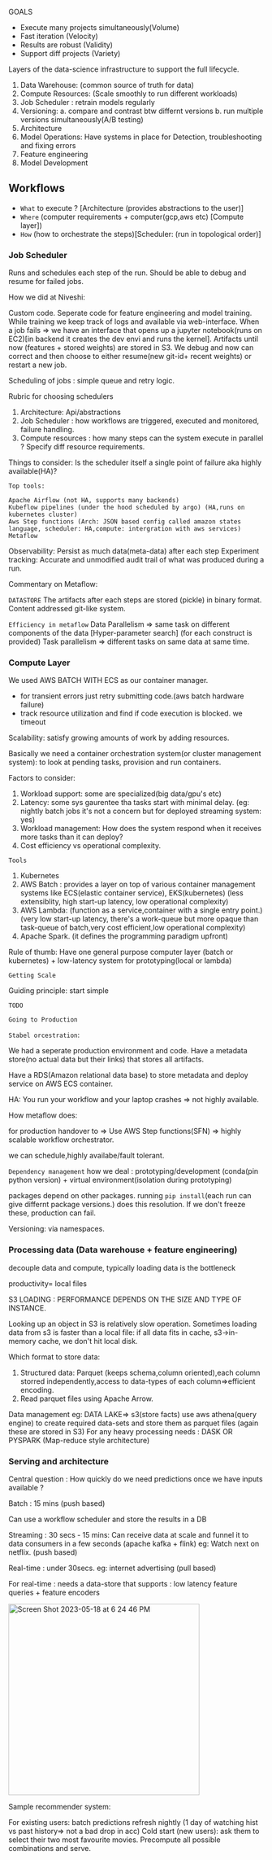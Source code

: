 GOALS
- Execute many projects simultaneously(Volume)
- Fast iteration (Velocity)
- Results are robust (Validity)
- Support diff projects (Variety)

Layers of the data-science infrastructure to support the full lifecycle.

1. Data Warehouse: (common source of truth for data)
2. Compute Resources: (Scale smoothly to run different workloads)
3. Job Scheduler : retrain models regularly
4. Versioning: a. compare and contrast btw differnt versions b. run multiple versions simultaneously(A/B testing)
5. Architecture
6. Model Operations: Have systems in place for  Detection, troubleshooting and fixing errors
7. Feature engineering
8. Model Development

## Workflows
- `What` to execute ? [Architecture (provides abstractions to the user)]
- `Where` (computer requirements + computer(gcp,aws etc) [Compute layer])
- `How` (how to orchestrate the steps)[Scheduler: (run in topological order)]

### Job Scheduler

Runs and schedules each step of the run. Should be able to debug and resume for failed jobs.

How we did at Niveshi:

Custom code. Seperate code for feature engineering and model training. While training we keep track of logs and available via web-interface.
When a job fails => we have an interface that opens up a jupyter notebook(runs on EC2)[in backend it creates the dev envi and runs the kernel]. Artifacts until now (features + stored weights) are stored in S3. We debug and now can correct and then choose to either resume(new git-id+ recent weights) or restart a new job.

Scheduling of jobs : simple queue and retry logic.

Rubric for choosing schedulers
1. Architecture: Api/abstractions
2. Job Scheduler : how workflows are triggered, executed and monitored, failure handling.
3. Compute resources : how many steps can the system execute in parallel ? Specify diff resource requirements.

Things to consider:
Is the scheduler itself a single point of failure aka highly available(HA)?

```
Top tools:

Apache Airflow (not HA, supports many backends)
Kubeflow pipelines (under the hood scheduled by argo) (HA,runs on kubernetes cluster)
Aws Step functions (Arch: JSON based config called amazon states language, scheduler: HA,compute: intergration with aws services)
Metaflow
```


Observability: Persist as much data(meta-data) after each step
Experiment tracking: Accurate and unmodified audit trail of what was produced during a run.

Commentary on Metaflow:

`DATASTORE`
The artifacts after each steps are stored (pickle) in binary format. Content addressed git-like system.

`Efficiency in metaflow`
Data Parallelism => same task on different components of the data [Hyper-parameter search] (for each construct is provided)
Task parallelism => different tasks on same data at same time.

### Compute Layer
We used AWS BATCH WITH ECS as our container manager. 

- for transient errors just retry submitting code.(aws batch hardware failure)
- track resource utilization and find if code execution is blocked. we timeout

Scalability: satisfy growing amounts of work by adding resources.

Basically we need a container orchestration system(or cluster management system): to look at pending tasks, provision and run containers.

Factors to consider:
1. Workload support: some are specialized(big data/gpu's etc)
2. Latency: some sys gaurentee tha tasks start with minimal delay. (eg: nightly batch jobs it's not a concern but for deployed streaming system: yes)
3. Workload management: How does the system respond when it receives more tasks than it can deploy?
4. Cost efficiency vs operational complexity.

`Tools`

1. Kubernetes
2. AWS Batch : provides a layer on top of various container management systems like ECS(elastic container service), EKS(kubernetes)
(less extensiblity, high start-up latency, low operational complexity)
3. AWS Lambda: (function as a service,container with a single entry point.)
(very low start-up latency, there's a work-queue but more opaque than task-queue of batch,very cost efficient,low operational complexity)
4. Apache Spark. (it defines the programming paradigm upfront)

Rule of thumb: Have one general purpose computer layer (batch or kubernetes) + low-latency system for prototyping(local or lambda)

`Getting Scale`

Guiding principle: start simple

`TODO`

`Going to Production`

`Stabel orcestration`:

We had a seperate production environment and code.
Have a metadata store(no actual data but their links) that stores all artifacts.

Have a RDS(Amazon relational data base) to store metadata and deploy service on AWS ECS container.

HA: You run your workflow and your laptop crashes => not highly available.

How metaflow does:

for production handover to => Use AWS Step functions(SFN) => highly scalable workflow orchestrator. 

we can schedule,highly availabe/fault tolerant.

`Dependency management`
how we deal : prototyping/development (conda(pin python version) + virtual environment(isolation during prototyping)

packages depend on other packages. running `pip install`(each run can give differnt package versions.) does this resolution. If we don't freeze these, production can fail.

Versioning: via namespaces.

### Processing data (Data warehouse + feature engineering)
decouple data and compute, typically loading data is the bottleneck

productivity= local files

S3 LOADING : PERFORMANCE DEPENDS ON THE SIZE AND TYPE OF INSTANCE.

Looking up an object in S3 is relatively slow operation. 
Sometimes loading data from s3 is faster than a local file: if all data fits in cache, s3->in-memory cache, we don't hit local disk.

Which format to store data:
1. Structured data: Parquet (keeps schema,column oriented),each column storred independently,access to data-types of each column=>efficient encoding.
2. Read parquet files using Apache Arrow.

Data management
eg: DATA LAKE=> s3(store facts)
use aws athena(query engine) to create required data-sets and store them as parquet files (again these are stored in S3)
For any heavy processing needs : DASK OR PYSPARK (Map-reduce style architecture)

### Serving and architecture

Central question : How quickly do we need predictions once we have inputs available ?

Batch : 15 mins (push based)

Can use a workflow scheduler and store the results in a DB

Streaming : 30 secs - 15 mins: Can receive data at scale and funnel it to data consumers in a few seconds (apache kafka + flink) eg: Watch next on netflix. (push based)

Real-time : under 30secs. eg: internet advertising (pull based)

For real-time : needs a data-store that supports : low latency feature queries + feature encoders 

<img width="376" alt="Screen Shot 2023-05-18 at 6 24 46 PM" src="https://github.com/vin136/Machine-Learning-Interview-Questions/assets/21222766/ce42edff-e40c-4314-b4d2-f342d473b9f2">

Sample recommender system:

For existing users: batch predictions refresh nightly (1 day of watching hist vs past history=> not a bad drop in acc)
Cold start (new users): ask them to select their two most favourite movies. Precompute all possible combinations and serve.


